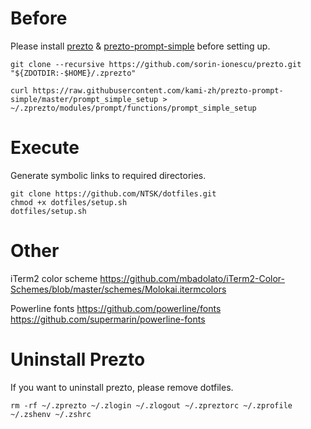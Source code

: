 # Before
Please install [prezto](https://github.com/sorin-ionescu/prezto) & [prezto-prompt-simple](https://github.com/kami-zh/prezto-prompt-simple) before setting up.
```
git clone --recursive https://github.com/sorin-ionescu/prezto.git "${ZDOTDIR:-$HOME}/.zprezto"
```

```
curl https://raw.githubusercontent.com/kami-zh/prezto-prompt-simple/master/prompt_simple_setup > ~/.zprezto/modules/prompt/functions/prompt_simple_setup
```

# Execute
Generate symbolic links to required directories.
```
git clone https://github.com/NTSK/dotfiles.git
chmod +x dotfiles/setup.sh
dotfiles/setup.sh
```

# Other
iTerm2 color scheme
https://github.com/mbadolato/iTerm2-Color-Schemes/blob/master/schemes/Molokai.itermcolors

Powerline fonts
https://github.com/powerline/fonts
https://github.com/supermarin/powerline-fonts

# Uninstall Prezto
If you want to uninstall prezto, please remove dotfiles.
```
rm -rf ~/.zprezto ~/.zlogin ~/.zlogout ~/.zpreztorc ~/.zprofile ~/.zshenv ~/.zshrc
```
